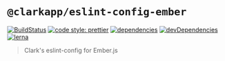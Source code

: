 # `@clarkapp/eslint-config-ember`

[![BuildStatus](https://travis-ci.org/ClarkSource/eslint-config.svg)](https://travis-ci.org/ClarkSource/eslint-config)
[![code style: prettier](https://img.shields.io/badge/code_style-prettier-ff69b4.svg)](https://github.com/prettier/prettier)
[![dependencies](https://david-dm.org/ClarkSource/eslint-config/status.svg?path=packages/eslint-config-ember)](https://david-dm.org/ClarkSource/eslint-config?path=packages/eslint-config-ember)
[![devDependencies](https://david-dm.org/ClarkSource/eslint-config/dev-status.svg?path=packages/eslint-config-ember)](https://david-dm.org/ClarkSource/eslint-config?path=packages/eslint-config-ember&type=dev)
[![lerna](https://img.shields.io/badge/maintained%20with-lerna-cc00ff.svg)](https://lernajs.io/)

> Clark's eslint-config for Ember.js
